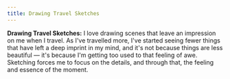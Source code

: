 ```yaml
---
title: Drawing Travel Sketches
---
```


**Drawing Travel Sketches:** I love drawing scenes that leave an impression on me when I travel. As I've travelled more, I've started seeing fewer things that have left a deep imprint in my mind, and it's not because things are less beautiful — it's because I'm getting too used to that feeling of awe. Sketching forces me to focus on the details, and through that, the feeling and essence of the moment.
